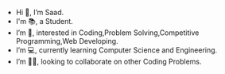 - Hi 👋, I’m Saad.
- I'm 📚, a Student.
- I’m 👀, interested in Coding,Problem Solving,Competitive Programming,Web Developing.
- I’m 💻, currently learning Computer Science and Engineering.
- I’m 👯‍♂️, looking to collaborate on other Coding Problems.
